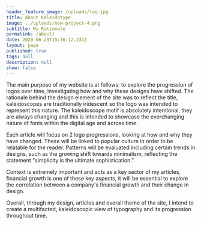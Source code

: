 ```yaml
---
header_feature_image: /uploads/log.jpg
title: About Kaleidotype
image: ../uploads/new-project-4.png
subtitle: My Rationale
permalink: /about/
date: 2020-06-29T15:36:12.231Z
layout: page
published: true
tags: null
description: null
show: false
---
```

The main purpose of my website is at follows: to explore the progression of logos over time, investigating how and why these designs have shifted. The rationale behind the design element of the site was to reflect the title, kaleidoscopes are traditionally iridescent so the logo was intended to represent this nature. The kaleidoscope motif is absolutely intentional, they are always changing and this is intended to showcase the everchanging nature of fonts within the digital age and across time.

Each article will focus on 2 logo progressions, looking at how and why they have changed. These will be linked to popular culture in order to be relatable for the reader. Patterns will be evaluated including certain trends in designs, such as the growing shift towards minimalism, reflecting the statement "simplicity is the ultimate sophistication."

Context is extremely important and acts as a key sector of my articles, financial growth is one of these key aspects, it will be essential to explore the correlation between a company's financial growth and their change in design. 

Overall, through my design, articles and overall theme of the site, I intend to create a multifacted, kaleidoscopic view of typography and its progression throughout time.